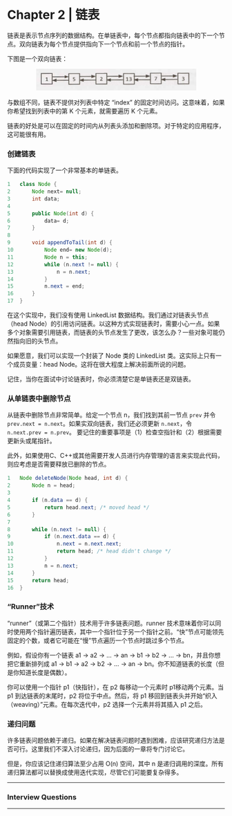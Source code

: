 # Chapter 2 | 链表

链表是表示节点序列的数据结构。在单链表中，每个节点都指向链表中的下一个节点。双向链表为每个节点提供指向下一个节点和前一个节点的指针。

下图是一个双向链表：

<div align=center><img src="img/ch2_1.png"/></div>

与数组不同，链表不提供对列表中特定 “index” 的固定时间访问。这意味着，如果你希望找到列表中的第 K 个元素，就需要遍历 K 个元素。

链表的好处是可以在固定的时间内从列表头添加和删除项。对于特定的应用程序，这可能很有用。  

### 创建链表

下面的代码实现了一个非常基本的单链表。

```java
1 	class Node {
2 		Node next= null;
3 		int data; 
4
5 		public Node(int d) {
6 			data= d;
7 		}
8
9 		void appendToTail(int d) {
10 			Node end= new Node(d);
11 			Node n = this;
12 			while (n.next != null) {
13 				n = n.next;
14 			}
15 			n.next = end;
16 		}
17 	}
```

在这个实现中，我们没有使用 LinkedList 数据结构。我们通过对链表头节点（head Node）的引用访问链表。以这种方式实现链表时，需要小心一点。如果多个对象需要引用链表，而链表的头节点发生了更改，该怎么办？一些对象可能仍然指向旧的头节点。

如果愿意，我们可以实现一个封装了 Node 类的 LinkedList 类。这实际上只有一个成员变量：head Node。这将在很大程度上解决前面所说的问题。

记住，当你在面试中讨论链表时，你必须清楚它是单链表还是双链表。

### 从单链表中删除节点

从链表中删除节点非常简单。给定一个节点 n，我们找到其前一节点 `prev` 并令 `prev.next = n.next`。如果实双向链表，我们还必须更新 `n.next`，令 `n.next.prev = n.prev`。 要记住的重要事项是（1）检查空指针和（2）根据需要更新头或尾指针。

此外，如果使用C、C++或其他需要开发人员进行内存管理的语言来实现此代码，则应考虑是否需要释放已删除的节点。

```java
1 	Node deleteNode(Node head, int d) {
2 		Node n = head;
3
4 		if (n.data == d) {
5 			return head.next; /* moved head */
6 		}
7
8 		while (n.next != null) {
9 			if (n.next.data == d) {
10 				n.next = n.next.next;
11 				return head; /* head didn't change */
12 			}
13 			n = n.next;
14 		}
15 		return head;
16 	}
```

### “Runner”技术

“runner”（或第二个指针）技术用于许多链表问题。runner 技术意味着你可以同时使用两个指针遍历链表，其中一个指针位于另一个指针之前。“快”节点可能领先固定的个数，或者它可能在“慢”节点遍历一个节点时跳过多个节点。

例如，假设你有一个链表 a1 -> a2 -> ... -> an -> b1 -> b2 -> ... -> bn，并且你想把它重新排列成 a1 -> b1 -> a2 -> b2 -> ... -> an -> bn。你不知道链表的长度（但是你知道长度是偶数）。

你可以使用一个指针 p1​（快指针），在 ​p2​ 每移动一个元素时 ​p1​ 移动两个元素。当 ​p1 到达链表的末尾时，p2 将位于中点。然后，将 p1 移回到链表头并开始“织入（weaving）”元素。在每次迭代中，p2 选择一个元素并将其插入 p1​ 之后。 

### 递归问题

许多链表问题依赖于递归。如果在解决链表问题时遇到困难，应该研究递归方法是否可行。这里我们不深入讨论递归，因为后面的一章将专门讨论它。

但是，你应该记住递归算法至少占用 O(n)​ 空间，其中 n 是递归调用的深度。所有递归算法都可以替换成使用迭代实现，尽管它们可能要复杂得多。

---

### Interview Questions

------

